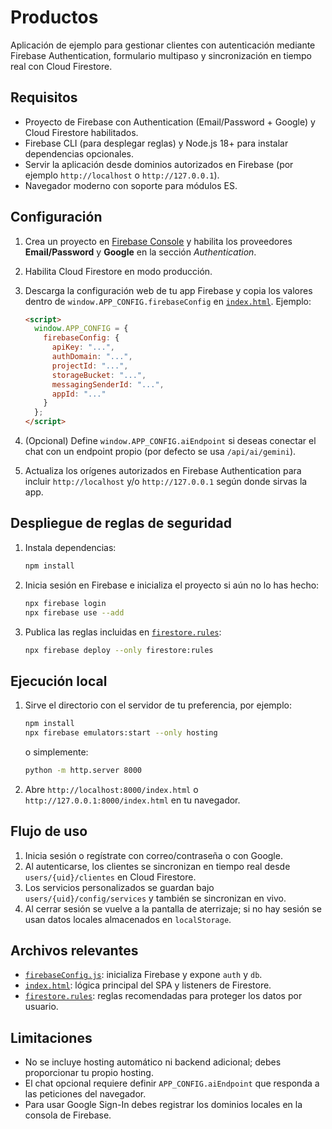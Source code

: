 # Productos

Aplicación de ejemplo para gestionar clientes con autenticación mediante Firebase Authentication,
formulario multipaso y sincronización en tiempo real con Cloud Firestore.

## Requisitos

- Proyecto de Firebase con Authentication (Email/Password + Google) y Cloud Firestore habilitados.
- Firebase CLI (para desplegar reglas) y Node.js 18+ para instalar dependencias opcionales.
- Servir la aplicación desde dominios autorizados en Firebase (por ejemplo `http://localhost` o
  `http://127.0.0.1`).
- Navegador moderno con soporte para módulos ES.

## Configuración

1. Crea un proyecto en [Firebase Console](https://console.firebase.google.com) y habilita los
   proveedores **Email/Password** y **Google** en la sección *Authentication*.
2. Habilita Cloud Firestore en modo producción.
3. Descarga la configuración web de tu app Firebase y copia los valores dentro de
   `window.APP_CONFIG.firebaseConfig` en [`index.html`](./index.html). Ejemplo:

   ```html
   <script>
     window.APP_CONFIG = {
       firebaseConfig: {
         apiKey: "...",
         authDomain: "...",
         projectId: "...",
         storageBucket: "...",
         messagingSenderId: "...",
         appId: "..."
       }
     };
   </script>
   ```

4. (Opcional) Define `window.APP_CONFIG.aiEndpoint` si deseas conectar el chat con un endpoint
   propio (por defecto se usa `/api/ai/gemini`).
5. Actualiza los orígenes autorizados en Firebase Authentication para incluir `http://localhost`
   y/o `http://127.0.0.1` según donde sirvas la app.

## Despliegue de reglas de seguridad

1. Instala dependencias:

   ```bash
   npm install
   ```

2. Inicia sesión en Firebase e inicializa el proyecto si aún no lo has hecho:

   ```bash
   npx firebase login
   npx firebase use --add
   ```

3. Publica las reglas incluidas en [`firestore.rules`](./firestore.rules):

   ```bash
   npx firebase deploy --only firestore:rules
   ```

## Ejecución local

1. Sirve el directorio con el servidor de tu preferencia, por ejemplo:

   ```bash
   npm install
   npx firebase emulators:start --only hosting
   ```

   o simplemente:

   ```bash
   python -m http.server 8000
   ```

2. Abre `http://localhost:8000/index.html` o `http://127.0.0.1:8000/index.html` en tu navegador.

## Flujo de uso

1. Inicia sesión o regístrate con correo/contraseña o con Google.
2. Al autenticarse, los clientes se sincronizan en tiempo real desde `users/{uid}/clientes` en
   Cloud Firestore.
3. Los servicios personalizados se guardan bajo `users/{uid}/config/services` y también se
   sincronizan en vivo.
4. Al cerrar sesión se vuelve a la pantalla de aterrizaje; si no hay sesión se usan datos locales
   almacenados en `localStorage`.

## Archivos relevantes

- [`firebaseConfig.js`](./firebaseConfig.js): inicializa Firebase y expone `auth` y `db`.
- [`index.html`](./index.html): lógica principal del SPA y listeners de Firestore.
- [`firestore.rules`](./firestore.rules): reglas recomendadas para proteger los datos por usuario.

## Limitaciones

- No se incluye hosting automático ni backend adicional; debes proporcionar tu propio hosting.
- El chat opcional requiere definir `APP_CONFIG.aiEndpoint` que responda a las peticiones del
  navegador.
- Para usar Google Sign-In debes registrar los dominios locales en la consola de Firebase.
